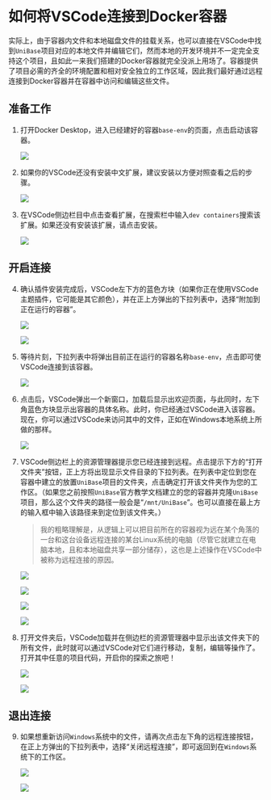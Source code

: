 # 如何将VSCode连接到Docker容器
实际上，由于容器内文件和本地磁盘文件的挂载关系，也可以直接在VSCode中找到`UniBase`项目对应的本地文件并编辑它们，然而本地的开发环境并不一定完全支持这个项目，且如此一来我们搭建的Docker容器就完全没派上用场了。容器提供了项目必需的齐全的环境配置和相对安全独立的工作区域，因此我们最好通过远程连接到Docker容器并在容器中访问和编辑这些文件。
## 准备工作
1. 打开Docker Desktop，进入已经建好的容器`base-env`的页面，点击启动该容器。

   ![](tips_assets/1.jpg)

2. 如果你的VSCode还没有安装中文扩展，建议安装以方便对照查看之后的步骤。
   
   ![](tips_assets/2.png)

3. 在VSCode侧边栏目中点击查看扩展，在搜索栏中输入`dev containers`搜索该扩展。如果还没有安装该扩展，请点击安装。

   ![](tips_assets/3.png)


## 开启连接
4. 确认插件安装完成后，VSCode左下方的蓝色方块（如果你正在使用VSCode主题插件，它可能是其它颜色），并在正上方弹出的下拉列表中，选择“附加到正在运行的容器”。
   
   ![](tips_assets/4.png)

   ![](tips_assets/5.png)

5. 等待片刻，下拉列表中将弹出目前正在运行的容器名称`base-env`，点击即可使VSCode连接到该容器。

   ![](tips_assets/6.jpg)

6. 点击后，VSCode弹出一个新窗口，加载后显示出欢迎页面，与此同时，左下角蓝色方块显示出容器的具体名称。此时，你已经通过VSCode进入该容器。现在，你可以通过VSCode来访问其中的文件，正如在Windows本地系统上所做的那样。
   
   ![](tips_assets/7.png)

7. VSCode侧边栏上的资源管理器提示您已经连接到远程。点击提示下方的“打开文件夹”按钮，正上方将出现显示文件目录的下拉列表。在列表中定位到您在容器中建立的放置`UniBase`项目的文件夹，点击确定打开该文件夹作为您的工作区。（如果您之前按照`UniBase`官方教学文档建立的您的容器并克隆`UniBase`项目，那么这个文件夹的路径一般会是“`/mnt/UniBase`”。也可以直接在最上方的输入框中输入该路径来到定位到该文件夹。）
   >我的粗略理解是，从逻辑上可以把目前所在的容器视为远在某个角落的一台和这台设备远程连接的某台Linux系统的电脑（尽管它就建立在电脑本地，且和本地磁盘共享一部分储存），这也是上述操作在VSCode中被称为远程连接的原因。

   ![](tips_assets/8.png)

   ![](tips_assets/9.png)

   ![](tips_assets/10.jpg)

   ![](tips_assets/12.jpg)

8. 打开文件夹后，VSCode加载并在侧边栏的资源管理器中显示出该文件夹下的所有文件，此时就可以通过VSCode对它们进行移动，复制，编辑等操作了。打开其中任意的项目代码，开启你的探索之旅吧！

   ![](tips_assets/13.png)

   ![](tips_assets/14.png)

## 退出连接
9.  如果想重新访问`Windows`系统中的文件，请再次点击左下角的远程连接按钮，在正上方弹出的下拉列表中，选择“关闭远程连接”，即可返回到在`Windows`系统下的工作区。

    ![](tips_assets/15.png)

    ![](tips_assets/16.png)